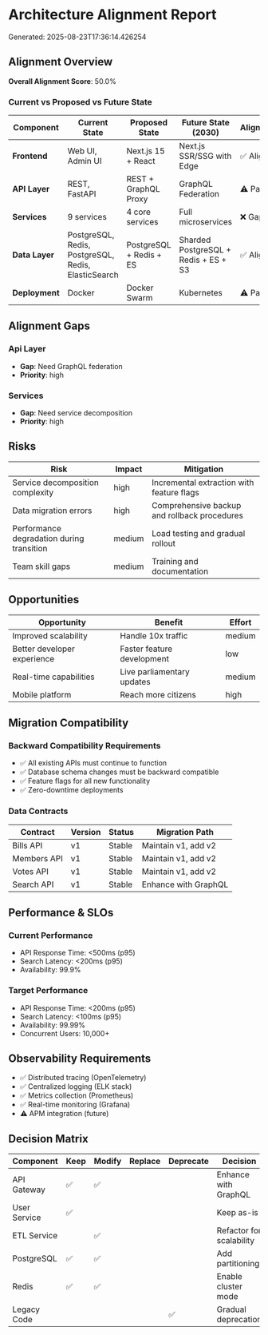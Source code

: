 # Architecture Alignment Report

Generated: 2025-08-23T17:36:14.426254

## Alignment Overview

**Overall Alignment Score**: 50.0%

### Current vs Proposed vs Future State

| Component | Current State | Proposed State | Future State (2030) | Alignment |
|-----------|---------------|----------------|---------------------|------------|
| **Frontend** | Web UI, Admin UI | Next.js 15 + React | Next.js SSR/SSG with Edge | ✅ Aligned |
| **API Layer** | REST, FastAPI | REST + GraphQL Proxy | GraphQL Federation | ⚠️  Partial |
| **Services** | 9 services | 4 core services | Full microservices | ❌ Gap |
| **Data Layer** | PostgreSQL, Redis, PostgreSQL, Redis, ElasticSearch | PostgreSQL + Redis + ES | Sharded PostgreSQL + Redis + ES + S3 | ✅ Aligned |
| **Deployment** | Docker | Docker Swarm | Kubernetes | ⚠️  Partial |

## Alignment Gaps

### Api Layer
- **Gap**: Need GraphQL federation
- **Priority**: high

### Services
- **Gap**: Need service decomposition
- **Priority**: high

## Risks

| Risk | Impact | Mitigation |
|------|--------|------------|
| Service decomposition complexity | high | Incremental extraction with feature flags |
| Data migration errors | high | Comprehensive backup and rollback procedures |
| Performance degradation during transition | medium | Load testing and gradual rollout |
| Team skill gaps | medium | Training and documentation |

## Opportunities

| Opportunity | Benefit | Effort |
|-------------|---------|--------|
| Improved scalability | Handle 10x traffic | medium |
| Better developer experience | Faster feature development | low |
| Real-time capabilities | Live parliamentary updates | medium |
| Mobile platform | Reach more citizens | high |

## Migration Compatibility

### Backward Compatibility Requirements

- ✅ All existing APIs must continue to function
- ✅ Database schema changes must be backward compatible
- ✅ Feature flags for all new functionality
- ✅ Zero-downtime deployments

### Data Contracts

| Contract | Version | Status | Migration Path |
|----------|---------|--------|----------------|
| Bills API | v1 | Stable | Maintain v1, add v2 |
| Members API | v1 | Stable | Maintain v1, add v2 |
| Votes API | v1 | Stable | Maintain v1, add v2 |
| Search API | v1 | Stable | Enhance with GraphQL |

## Performance & SLOs

### Current Performance
- API Response Time: <500ms (p95)
- Search Latency: <200ms (p95)
- Availability: 99.9%

### Target Performance
- API Response Time: <200ms (p95)
- Search Latency: <100ms (p95)
- Availability: 99.99%
- Concurrent Users: 10,000+

## Observability Requirements

- ✅ Distributed tracing (OpenTelemetry)
- ✅ Centralized logging (ELK stack)
- ✅ Metrics collection (Prometheus)
- ✅ Real-time monitoring (Grafana)
- ⚠️  APM integration (future)

## Decision Matrix

| Component | Keep | Modify | Replace | Deprecate | Decision |
|-----------|------|--------|---------|-----------|----------|
| API Gateway | ✅ | ✅ | | | Enhance with GraphQL |
| User Service | ✅ | | | | Keep as-is |
| ETL Service | | ✅ | | | Refactor for scalability |
| PostgreSQL | ✅ | ✅ | | | Add partitioning |
| Redis | ✅ | ✅ | | | Enable cluster mode |
| Legacy Code | | | | ✅ | Gradual deprecation |
